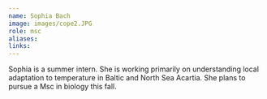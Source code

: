 ```yaml
---
name: Sophia Bach
image: images/cope2.JPG
role: msc
aliases:
links:
---
```


Sophia is a summer intern. She is working primarily on understanding local adaptation to temperature in Baltic and North Sea Acartia. She plans to pursue a Msc in biology this fall.
